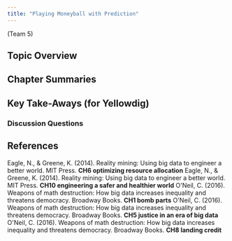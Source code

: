 ```yaml
---
title: "Playing Moneyball with Prediction"
---
```


(Team 5)

## Topic Overview


## Chapter Summaries


## Key Take-Aways (for Yellowdig)

### Discussion Questions



## References

Eagle, N., & Greene, K. (2014). Reality mining: Using big data to engineer a better world. MIT Press. **CH6 optimizing resource allocation**
Eagle, N., & Greene, K. (2014). Reality mining: Using big data to engineer a better world. MIT Press. **CH10 engineering a safer and healthier world**
O'Neil, C. (2016). Weapons of math destruction: How big data increases inequality and threatens democracy. Broadway Books. **CH1 bomb parts**
O'Neil, C. (2016). Weapons of math destruction: How big data increases inequality and threatens democracy. Broadway Books. **CH5 justice in an era of big data**
O'Neil, C. (2016). Weapons of math destruction: How big data increases inequality and threatens democracy. Broadway Books. **CH8 landing credit**




